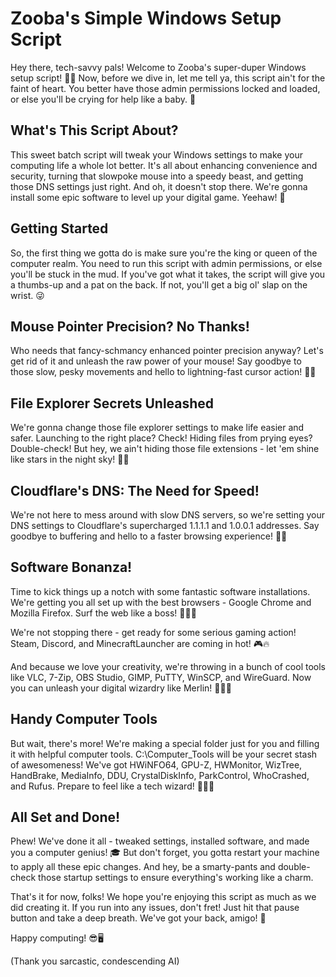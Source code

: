 # Zooba's Simple Windows Setup Script

Hey there, tech-savvy pals! Welcome to Zooba's super-duper Windows setup script! 🚀🎉 Now, before we dive in, let me tell ya, this script ain't for the faint of heart. You better have those admin permissions locked and loaded, or else you'll be crying for help like a baby. 🍼

## What's This Script About?

This sweet batch script will tweak your Windows settings to make your computing life a whole lot better. It's all about enhancing convenience and security, turning that slowpoke mouse into a speedy beast, and getting those DNS settings just right. And oh, it doesn't stop there. We're gonna install some epic software to level up your digital game. Yeehaw! 🤠

## Getting Started

So, the first thing we gotta do is make sure you're the king or queen of the computer realm. You need to run this script with admin permissions, or else you'll be stuck in the mud. If you've got what it takes, the script will give you a thumbs-up and a pat on the back. If not, you'll get a big ol' slap on the wrist. 😜

## Mouse Pointer Precision? No Thanks!

Who needs that fancy-schmancy enhanced pointer precision anyway? Let's get rid of it and unleash the raw power of your mouse! Say goodbye to those slow, pesky movements and hello to lightning-fast cursor action! 💨💨

## File Explorer Secrets Unleashed

We're gonna change those file explorer settings to make life easier and safer. Launching to the right place? Check! Hiding files from prying eyes? Double-check! But hey, we ain't hiding those file extensions - let 'em shine like stars in the night sky! 🌟✨

## Cloudflare's DNS: The Need for Speed!

We're not here to mess around with slow DNS servers, so we're setting your DNS settings to Cloudflare's supercharged 1.1.1.1 and 1.0.0.1 addresses. Say goodbye to buffering and hello to a faster browsing experience! 🚀🌐

## Software Bonanza!

Time to kick things up a notch with some fantastic software installations. We're getting you all set up with the best browsers - Google Chrome and Mozilla Firefox. Surf the web like a boss! 🏄‍♂️🌊

We're not stopping there - get ready for some serious gaming action! Steam, Discord, and MinecraftLauncher are coming in hot! 🎮🔥

And because we love your creativity, we're throwing in a bunch of cool tools like VLC, 7-Zip, OBS Studio, GIMP, PuTTY, WinSCP, and WireGuard. Now you can unleash your digital wizardry like Merlin! 🧙‍♂️✨

## Handy Computer Tools

But wait, there's more! We're making a special folder just for you and filling it with helpful computer tools. C:\Computer_Tools will be your secret stash of awesomeness! We've got HWiNFO64, GPU-Z, HWMonitor, WizTree, HandBrake, MediaInfo, DDU, CrystalDiskInfo, ParkControl, WhoCrashed, and Rufus. Prepare to feel like a tech wizard! 🧙‍♀️🔮

## All Set and Done!

Phew! We've done it all - tweaked settings, installed software, and made you a computer genius! 🎓 But don't forget, you gotta restart your machine to apply all these epic changes. And hey, be a smarty-pants and double-check those startup settings to ensure everything's working like a charm.

That's it for now, folks! We hope you're enjoying this script as much as we did creating it. If you run into any issues, don't fret! Just hit that pause button and take a deep breath. We've got your back, amigo! 🤝

Happy computing! 😎🖥️

(Thank you sarcastic, condescending AI)
